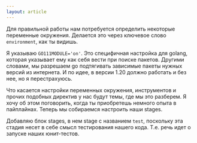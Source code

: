 ```yaml
---
layout: article
---
```

Для правильной работы нам потребуется определить некоторые переменные окружения. Делается это через ключевое слово `environment`, как ты видишь.

Я указываю `GO111MODULE='on'`. Это специфичная настройка для golang, которая указывает ему как себя вести при поиске пакетов. Другими словами, мы разрешаем go подтягивать зависимые пакеты нужных версий из интернета. И по идее, в версии 1.20 должно работать и без нее, но я перестрахуюсь.

Что касается настройки переменных окружения, инструментов и прочих подобных директив у нас будут темы, где мы это разберем. Я хочу об этом поговорить, когда ты приобретешь немного опыта в пайплайнах. Теперь мы собираемся настроить наши stages.

Добавляю блок stages, в нем stage с названием `test`, поскольку эта стадия несет в себе смысл тестирования нашего кода. Т.е. речь идет о запуске наших юнит-тестов.
